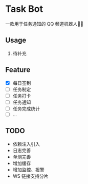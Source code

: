 # Task Bot

一款用于任务通知的 QQ 频道机器人👾👾

## Usage

1. 待补充

## Feature

- [x] 每日签到
- [ ] 任务制定
- [ ] 任务打卡
- [ ] 任务通知
- [ ] 任务完成统计
- [ ] ...

## TODO

- 依赖注入引入
- 日志完善
- 单测完善
- 增加缓存
- 增加监控、报警
- WS 链接支持分片